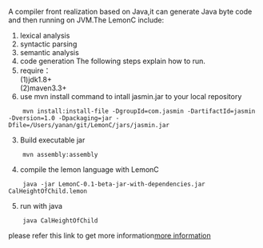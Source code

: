  A compiler front realization based on Java,it can generate Java byte code and then running on JVM.The LemonC include:
1. lexical analysis
2. syntactic parsing
3. semantic analysis
4. code generation
The following steps explain how to run.
1. require：  
	(1)jdk1.8+  
	(2)maven3.3+
2. use mvn install command to intall jasmin.jar to your local repository
```
	mvn install:install-file -DgroupId=com.jasmin -DartifactId=jasmin -Dversion=1.0 -Dpackaging=jar -Dfile=/Users/yanan/git/LemonC/jars/jasmin.jar
```
3. Build executable jar
```
	mvn assembly:assembly
```
4. compile the lemon language with LemonC
```
	java -jar LemonC-0.1-beta-jar-with-dependencies.jar CalHeightOfChild.lemon
```
5. run with java
```
	java CalHeightOfChild
```
please refer this link to get more information[more information](https://github.com/yananlemon/LemonC/blob/master/document/LemonC%20%E7%BC%96%E8%AF%91%E5%99%A8%E8%AF%B4%E6%98%8E.md)

